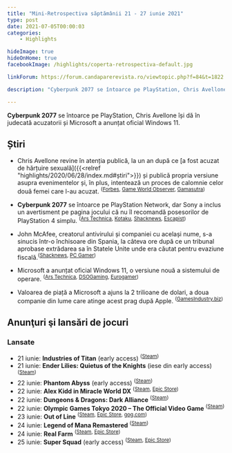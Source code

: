 ```yaml
---
title: "Mini-Retrospectiva săptămânii 21 - 27 iunie 2021"
type: post
date: 2021-07-05T00:00:03
categories:
    - Highlights

hideImage: true
hideOnHome: true
facebookImage: /highlights/coperta-retrospectiva-default.jpg

linkForum: https://forum.candaparerevista.ro/viewtopic.php?f=84&t=1822

description: "Cyberpunk 2077 se întoarce pe PlayStation, Chris Avellone își dă în judecată acuzatorii și Microsoft a anunțat oficial Windows 11."

---
```


**Cyberpunk 2077** se întoarce pe PlayStation, Chris Avellone își dă în judecată acuzatorii și Microsoft a anunțat oficial Windows 11.

## Știri

* Chris Avellone revine în atenția publică, la un an după ce [a fost acuzat de hărțuire sexuală]({{<relref "highlights/2020/06/28/index.md#știri">}}) și publică propria versiune asupra evenimentelor și, în plus, intentează un proces de calomnie celor două femei care l-au acuzat. <sup>([Forbes](https://www.forbes.com/sites/erikkain/2021/06/26/chris-avellone-strikes-back-sexual-misconduct-allegations-karissa-barrows-kelly-bristol-dying-light-obsidian-developer/), [Game World Observer](https://gameworldobserver.com/2021/06/28/chris-avellone-files-libel-lawsuit-against-his-accusers-the-attacks-against-me-were-made-from-malice), [Gamasutra](https://www.gamasutra.com/view/news/384253/Game_writer_Chris_Avellone_files_libel_lawsuit_over_sexual_misconduct_allegations.php))</sup>

* **Cyberpunk 2077** se întoarce pe PlayStation Network, dar Sony a inclus un avertisment pe pagina jocului că nu îl recomandă posesorilor de PlayStation 4 simplu. <sup>([Ars Technica](https://arstechnica.com/gaming/2021/06/sony-relists-cyberpunk-2077-includes-new-warning-base-ps4-not-recommended/), [Kotaku](https://kotaku.com/cyberpunk-2077-is-back-on-psn-but-still-broken-sony-wa-1847140309), [Shacknews](https://www.shacknews.com/article/125226/cyberpunk-2077-is-back-on-ps-store-but-it-still-stinks-on-ps4), [Escapist](https://www.escapistmagazine.com/v2/cyberpunk-2077-is-back-on-the-playstation-store-with-a-warning-not-to-buy-on-base-ps4/))</sup>

* John McAfee, creatorul antivirului și companiei cu același nume, s-a sinucis într-o închisoare din Spania, la câteva ore după ce un tribunal aprobase extrădarea sa în Statele Unite unde era căutat pentru evaziune fiscală.<sup>([Shacknews](https://www.shacknews.com/article/125284/antivirus-software-creator-john-mcafee-found-dead-in-prison-cell-at-75), [PC Gamer](https://www.pcgamer.com/john-mcafee-found-dead-in-spanish-prison-cell))</sup>

* Microsoft a anunțat oficial Windows 11, o versiune nouă a sistemului de operare. <sup>([Ars Technica](https://arstechnica.com/gadgets/2021/06/microsoft-details-windows-11-with-new-ui-and-android-app-support/), [DSOGaming](https://www.dsogaming.com/news/microsoft-windows-11-first-details-pc-gaming/), [Eurogamer](https://www.eurogamer.net/articles/2021-06-25-windows-11-adds-auto-hdr-to-games-android-apps-via-amazons-app-store))</sup>

* Valoarea de piață a Microsoft a ajuns la 2 trilioane de dolari, a doua companie din lume care atinge acest prag după Apple. <sup>([GamesIndustry.biz](https://www.gamesindustry.biz/articles/2021-06-23-microsofts-market-cap-reaches-usd2-trillion))</sup>


## Anunţuri şi lansări de jocuri
### Lansate
* 21 iunie: **Industries of Titan** (early access) <sup>([Steam](https://store.steampowered.com/app/427940/Industries_of_Titan/))</sup>
* 21 iunie: **Ender Lilies: Quietus of the Knights** (iese din early access) <sup>([Steam](https://store.steampowered.com/app/1369630/ENDER_LILIES_Quietus_of_the_Knights/))</sup>
* 22 iunie: **Phantom Abyss** (early access) <sup>([Steam](https://store.steampowered.com/app/989440/Phantom_Abyss/))</sup>
* 22 iunie: **Alex Kidd in Miracle World DX** <sup>([Steam](https://store.steampowered.com/app/1333470/Alex_Kidd_in_Miracle_World_DX/), [Epic Store](https://www.epicgames.com/store/en-US/p/alex-kidd-in-miracle-world-dx))</sup>
* 22 iunie: **Dungeons & Dragons: Dark Alliance** <sup>([Steam](https://store.steampowered.com/app/623280/Dungeons__Dragons_Dark_Alliance/))</sup>
* 22 iunie: **Olympic Games Tokyo 2020 – The Official Video Game** <sup>([Steam](https://store.steampowered.com/app/981890/Olympic_Games_Tokyo_2020__The_Official_Video_Game/))</sup>
* 23 iunie: **Out of Line** <sup>([Steam](https://store.steampowered.com/app/1419290/Out_of_Line/), [Epic Store](https://www.epicgames.com/store/en-US/p/out-of-line-209cbb), [gog.com](https://www.gog.com/game/out_of_line))</sup>
* 24 iunie: **Legend of Mana Remastered** <sup>([Steam](https://store.steampowered.com/app/1175830/Legend_of_Mana/))</sup>
* 24 iunie: **Real Farm** <sup>([Steam](https://store.steampowered.com/app/1321220/Real_Farm__Gold_Edition/), [Epic Store](https://www.epicgames.com/store/en-US/p/real-farm-gold-edition))</sup>
* 25 iunie: **Super Squad** (early access) <sup>([Steam](https://store.steampowered.com/app/1124940/Super_Squad/), [Epic Store](https://www.epicgames.com/store/en-US/p/super-squad))</sup>